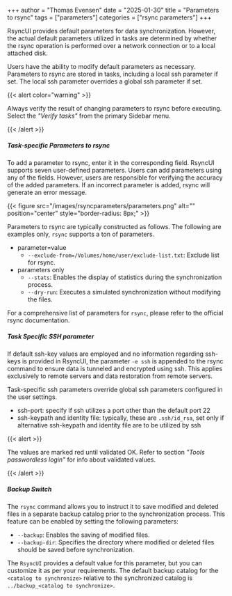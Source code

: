 +++
author = "Thomas Evensen"
date = "2025-01-30"
title =  "Parameters to rsync"
tags = ["parameters"]
categories = ["rsync parameters"]
+++

RsyncUI provides default parameters for data synchronization. However, the actual default parameters utilized in tasks are determined by whether the rsync operation is performed over a network connection or to a local attached disk.

Users have the ability to modify default parameters as necessary. Parameters to rsync are stored in tasks, including a local ssh parameter if set. The local ssh parameter overrides a global ssh parameter if set.

{{< alert color="warning" >}}

Always verify the result of changing parameters to rsync  before executing. Select the *"Verify tasks"* from the primary Sidebar menu.

{{< /alert >}}

##### Task-specific Parameters to rsync

To add a parameter to rsync, enter it in the corresponding field. RsyncUI supports seven user-defined parameters. Users can add parameters using any of the fields. However, users are responsible for verifying the accuracy of the added parameters. If an incorrect parameter is added, rsync will generate an error message.

{{< figure src="/images/rsyncparameters/parameters.png" alt="" position="center" style="border-radius: 8px;" >}}

Parameters to rsync are typically constructed as follows. The following are examples only, `rsync` supports a ton of parameters.

- parameter=value
	- `--exclude-from=/Volumes/home/user/exclude-list.txt`: Exclude list for rsync.
- parameters only
    - `--stats`: Enables the display of statistics during the synchronization process.
    - `--dry-run`: Executes a simulated synchronization without modifying the files.

For a comprehensive list of parameters for `rsync`, please refer to the official rsync documentation.

##### Task Specific SSH parameter 

If default ssh-key values are employed and no information regarding ssh-keys is provided in RsyncUI, the parameter `-e ssh` is appended to the rsync command to ensure data is tunneled and encrypted using ssh. This applies exclusively to remote servers and data restoration from remote servers.

Task-specific ssh parameters override global ssh parameters configured in the user settings.

- ssh-port: specify if ssh utilizes a port other than the default port 22
- ssh-keypath and identity file: typically, these are `.ssh/id_rsa`, set only if alternative ssh-keypath and identity file are to be utilized by ssh

{{< alert >}}

The values are marked red until validated OK. Refer to section *"Tools passwordless login"* for info about validated values.

{{< /alert >}}

##### Backup Switch

The `rsync` command allows you to instruct it to save modified and deleted files in a separate backup catalog prior to the synchronization process.
This feature can be enabled by setting the following parameters:

- `--backup`: Enables the saving of modified files.
- `--backup-dir`: Specifies the directory where modified or deleted files should be saved before synchronization.

The `RsyncUI` provides a default value for this parameter, but you can customize it as per your requirements.
The default backup catalog for the `<catalog to synchronize>` relative to the synchronized catalog is `../backup_<catalog to synchronize>`.

